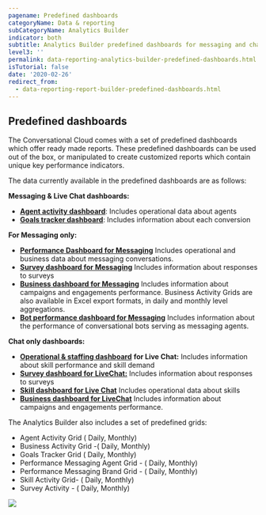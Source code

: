 ```yaml
---
pagename: Predefined dashboards
categoryName: Data & reporting
subCategoryName: Analytics Builder
indicator: both
subtitle: Analytics Builder predefined dashboards for messaging and chat
level3: ''
permalink: data-reporting-analytics-builder-predefined-dashboards.html
isTutorial: false
date: '2020-02-26'
redirect_from: 
  - data-reporting-report-builder-predefined-dashboards.html
---
```


## Predefined dashboards

The Conversational Cloud comes with a set of predefined dashboards which offer ready made reports. These predefined dashboards can be used out of the box, or manipulated to create customized reports which contain unique key performance indicators.

The data currently available in the predefined dashboards are as follows:

**Messaging & Live Chat dashboards:**

* [**Agent activity dashboard**](data-reporting-messaging-messaging-dashboards-agent-activity-dashboard.html): Includes operational data about agents
* [**Goals tracker dashboard**](data-reporting-messaging-messaging-dashboards-goal-tracker-report.html): Includes information about each conversion

**For Messaging only:**

* [**Performance Dashboard for Messaging**](data-reporting-messaging-messaging-dashboards-performance-dashboard-for-messaging.html) Includes operational and business data about messaging conversations.
* [**Survey dashboard for Messaging**](data-reporting-messaging-messaging-dashboards-survey-dashboard-for-messaging.html)
Includes information about responses to surveys
* [**Business dashboard for Messaging**](data-reporting-messaging-messaging-dashboards-business-dashboard-for-messaging.html) Includes information about campaigns and engagements performance. Business Activity Grids are also available in Excel export formats, in daily and monthly level aggregations.
* [**Bot performance dashboard for Messaging**](data-reporting-messaging-messaging-dashboards-bot-performance-dashboard-for-messaging.html) Includes information about the performance of conversational bots serving as messaging agents.

**Chat only dashboards:**

* [**Operational & staffing dashboard**](data-reporting-live-chat-chat-dashboards-operational-staffing-dashboard.html) **for Live Chat:** Includes information about skill performance and skill demand
* [**Survey dashboard for LiveChat:**](https://knowledge.liveperson.com/data-reporting-live-chat-chat-dashboards-survey-dashboard-for-live-chat.html) Includes information about responses to surveys
* [**Skill dashboard for Live Chat**](data-reporting-live-chat-chat-dashboards-skills-dashboard-for-live-chat.html) Includes operational data about skills
* [**Business dashboard for LiveChat**](https://knowledge.liveperson.com/data-reporting-live-chat-chat-dashboards-business-dashboard-and-grid-for-live-chat.html) Includes information about campaigns and engagements performance.

The Analytics Builder also includes a set of predefined grids:
* Agent Activity Grid ( Daily, Monthly)
* Business Activity Grid -( Daily, Monthly)
* Goals Tracker Grid ( Daily, Monthly)
* Performance Messaging Agent Grid - ( Daily, Monthly)
* Performance Messaging Brand Grid - ( Daily, Monthly)
* Skill Activity Grid- ( Daily, Monthly)
* Survey Activity - ( Daily, Monthly)

![](img/RB_grids.png)
